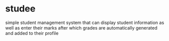 # studee
simple student management system that can display student information as well as enter their marks after which grades are automatically generated and added to their profile 
